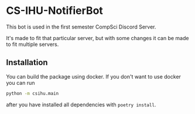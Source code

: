 # CS-IHU-NotifierBot

This bot is used in the first semester CompSci Discord Server.

It's made to fit that particular server, but with some changes it can be made to fit multiple servers.


## Installation

You can build the package using docker. If you don't want to use docker you can run

```bash
python -m csihu.main
```

after you have installed all dependencies with `poetry install`.
